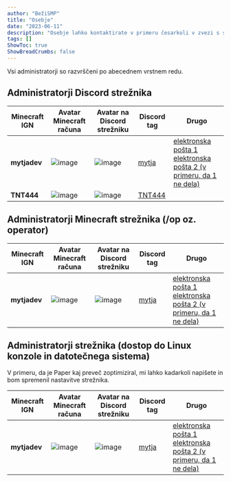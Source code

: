 ```yaml
---
author: "BežiSMP"
title: "Osebje"
date: "2023-06-11"
description: "Osebje lahko kontaktirate v primeru česarkoli v zvezi s strežnikom."
tags: []
ShowToc: true
ShowBreadCrumbs: false
---
```


Vsi administratorji so razvrščeni po abecednem vrstnem redu.

## Administratorji Discord strežnika

| Minecraft IGN | Avatar Minecraft računa                                                          | Avatar na Discord strežniku                                                                               | Discord tag                                                 | Drugo                                                                                                                               |
| ------------- | -------------------------------------------------------------------------------- | --------------------------------------------------------------------------------------------------------- | ----------------------------------------------------------- | ----------------------------------------------------------------------------------------------------------------------------------- |
| **mytjadev**  | ![image](https://api.mineatar.io/body/full/9de164af-0b6e-4691-af64-f1fc025819d2) | ![image](https://cdn.discordapp.com/avatars/761599472454205531/68b81edb84790c0e714b54c3ea156479?size=128) | [mytja](https://discord.com/users/761599472454205531)  | [elektronska pošta 1](mailto:mitja@severkar.eu) <br>[elektronska pošta 2 (v primeru, da 1 ne dela)](mailto:mitja.severkar@gimb.org) |
| **TNT444**    | ![image](https://api.mineatar.io/body/full/b4bca7a6-dfef-4ee9-b835-d9aa247c5891) | ![image](https://cdn.discordapp.com/avatars/577185594011156490/b4c33f3be146012b99f3ff7b557b4cd2?size=128) | [TNT444](https://discord.com/users/577185594011156490) |                                                                                                                                     |

## Administratorji Minecraft strežnika (/op oz. operator)

| Minecraft IGN | Avatar Minecraft računa                                                          | Avatar na Discord strežniku                                                                               | Discord tag                                                | Drugo                                                                                                                               |
| ------------- | -------------------------------------------------------------------------------- | --------------------------------------------------------------------------------------------------------- | ---------------------------------------------------------- | ----------------------------------------------------------------------------------------------------------------------------------- |
| **mytjadev**  | ![image](https://api.mineatar.io/body/full/9de164af-0b6e-4691-af64-f1fc025819d2) | ![image](https://cdn.discordapp.com/avatars/761599472454205531/68b81edb84790c0e714b54c3ea156479?size=128) | [mytja](https://discord.com/users/761599472454205531) | [elektronska pošta 1](mailto:mitja@severkar.eu) <br>[elektronska pošta 2 (v primeru, da 1 ne dela)](mailto:mitja.severkar@gimb.org) |

## Administratorji strežnika (dostop do Linux konzole in datotečnega sistema)

V primeru, da je Paper kaj preveč zoptimiziral, mi lahko kadarkoli napišete in bom spremenil nastavitve strežnika.

| Minecraft IGN | Avatar Minecraft računa                                                          | Avatar na Discord strežniku                                                                               | Discord tag                                                | Drugo                                                                                                                               |
| ------------- | -------------------------------------------------------------------------------- | --------------------------------------------------------------------------------------------------------- | ---------------------------------------------------------- | ----------------------------------------------------------------------------------------------------------------------------------- |
| **mytjadev**  | ![image](https://api.mineatar.io/body/full/9de164af-0b6e-4691-af64-f1fc025819d2) | ![image](https://cdn.discordapp.com/avatars/761599472454205531/68b81edb84790c0e714b54c3ea156479?size=128) | [mytja](https://discord.com/users/761599472454205531) | [elektronska pošta 1](mailto:mitja@severkar.eu) <br>[elektronska pošta 2 (v primeru, da 1 ne dela)](mailto:mitja.severkar@gimb.org) |
